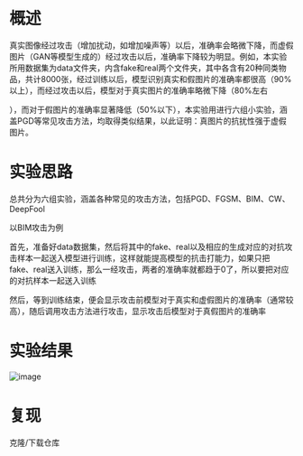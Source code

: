 # 概述

真实图像经过攻击（增加扰动，如增加噪声等）以后，准确率会略微下降，而虚假图片（GAN等模型生成的）经过攻击以后，准确率下降较为明显。例如，本实验所用数据集为data文件夹，内含fake和real两个文件夹，其中各含有20种同类物品，共计8000张，经过训练以后，模型识别真实和假图片的准确率都很高（90%以上），而经过攻击以后，模型对于真实图片的准确率略微下降（80%左右

），而对于假图片的准确率显著降低（50%以下），本实验用进行六组小实验，涵盖PGD等常见攻击方法，均取得类似结果，以此证明：真图片的抗扰性强于虚假图片。





# 实验思路

总共分为六组实验，涵盖各种常见的攻击方法，包括PGD、FGSM、BIM、CW、DeepFool

以BIM攻击为例

首先，准备好data数据集，然后将其中的fake、real以及相应的生成对应的对抗攻击样本一起送入模型进行训练，这样就能提高模型的抗击打能力，如果只把fake、real送入训练，那么一经攻击，两者的准确率就都趋于0了，所以要把对应的对抗样本一起送入训练

然后，等到训练结束，便会显示攻击前模型对于真实和虚假图片的准确率（通常较高），随后调用攻击方法进行攻击，显示攻击后模型对于真假图片的准确率





# 实验结果

![image](https://github.com/user-attachments/assets/a0b8234f-0451-4094-b039-8c62640d93fb)


# 复现
克隆/下载仓库

